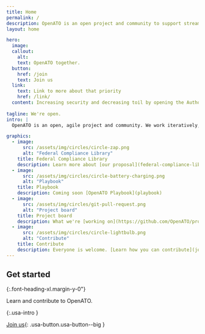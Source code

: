 ```yaml
---
title: Home
permalink: /
description: OpenATO is an open project and community to support streamlining the authority to operate process.
layout: home

hero:
  image:
  callout:
    alt: 
    text: OpenATO together.
  button:
    href: /join
    text: Join us
  link:
    text: Link to more about that priority
    href: /link/
  content: Increasing security and decreasing toil by opening the Authority to Operate process.
  
tagline: We're open.
intro: |
  OpenATO is an open, agile project and community. We work iteratively, in public. [Learn more.](open)

graphics:
  - image:
      src: /assets/img/circles/circle-zap.png
      alt: "Federal Compliance Library"
    title: Federal Compliance Library
    description: Learn more about [our proposal](federal-compliance-library) to create a library of reusable components.
  - image:
      src: /assets/img/circles/circle-battery-charging.png
      alt: "Playbook"
    title: Playbook
    description: Coming soon [OpenATO Playbook](playbook)
  - image:
      src: /assets/img/circles/git-pull-request.png
      alt: "Project board"
    title: Project board
    description: What we're [working on](https://github.com/OpenATO/projects/).
  - image:
      src: /assets/img/circles/circle-lightbulb.png
      alt: "Contribute"
    title: Contribute
    description: Everyone is welcome. [Learn how you can contribute](join) to OpenATO.
---
```


## Get started

{:.font-heading-xl.margin-y-0"}

Learn and contribute to OpenATO.

{:.usa-intro }

[Join us](join){: .usa-button.usa-button--big }
